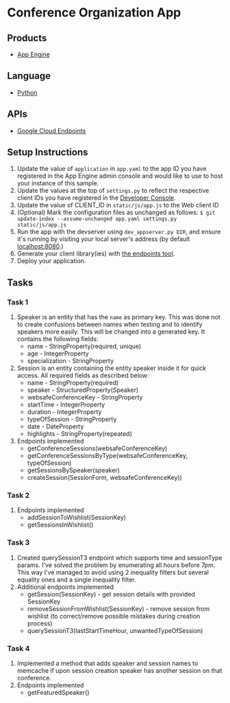 # Conference Organization App

## Products
- [App Engine][1]

## Language
- [Python][2]

## APIs
- [Google Cloud Endpoints][3]

## Setup Instructions
1. Update the value of `application` in `app.yaml` to the app ID you
   have registered in the App Engine admin console and would like to use to host
   your instance of this sample.
1. Update the values at the top of `settings.py` to
   reflect the respective client IDs you have registered in the
   [Developer Console][4].
1. Update the value of CLIENT_ID in `static/js/app.js` to the Web client ID
1. (Optional) Mark the configuration files as unchanged as follows:
   `$ git update-index --assume-unchanged app.yaml settings.py static/js/app.js`
1. Run the app with the devserver using `dev_appserver.py DIR`, and ensure it's running by visiting
   your local server's address (by default [localhost:8080][5].)
1. Generate your client library(ies) with [the endpoints tool][6].
1. Deploy your application.


## Tasks

### Task 1
1. Speaker is an entity that has the `name` as primary key. This was done not to create confusions between names when testing and to identify speakers more easily. This will be changed into a generated key. It contains the following fields:
    - name - StringProperty(required, unique)
    - age - IntegerProperty
    - specialization - StringProperty
1. Session is an entity containing the entity speaker inside it for quick access. All required fields as described below:
    - name - StringProperty(required)
    - speaker - StructuredProperty(Speaker)
    - websafeConferenceKey - StringProperty
    - startTime - IntegerProperty
    - duration - IntegerProperty
    - typeOfSession - StringProperty
    - date - DateProperty
    - highlights - StringProperty(repeated)
1. Endpoints implemented
    - getConferenceSessions(websafeConferenceKey)
    - getConferenceSessionsByType(websafeConferenceKey, typeOfSession)
    - getSessionsBySpeaker(speaker)
    - createSession(SessionForm, websafeConferenceKey))

### Task 2
1. Endpoints implemented
    - addSessionToWishlist(SessionKey)
    - getSessionsInWishlist()

### Task 3
1. Created querySessionT3 endpoint which supports time and sessionType params. I've solved the problem by enumerating all hours before 7pm. This way I've managed to avoid using 2 inequality filters but several equality ones and a single inequality filter.
1. Additional endpoints implemented
    - getSession(SessionKey) - get session details with provided SessionKey
    - removeSessionFromWishlist(SessionKey) - remove session from wishlist (to correct/remove possible mistakes during creation process)
    - querySessionT3(lastStartTimeHour, unwantedTypeOfSession)

### Task 4
1. Implemented a method that adds speaker and session names to memcache if upon session creation speaker has another session on that conference.
1. Endpoints implemented
    - getFeaturedSpeaker()


[1]: https://developers.google.com/appengine
[2]: http://python.org
[3]: https://developers.google.com/appengine/docs/python/endpoints/
[4]: https://console.developers.google.com/
[5]: https://localhost:8080/
[6]: https://developers.google.com/appengine/docs/python/endpoints/endpoints_tool
